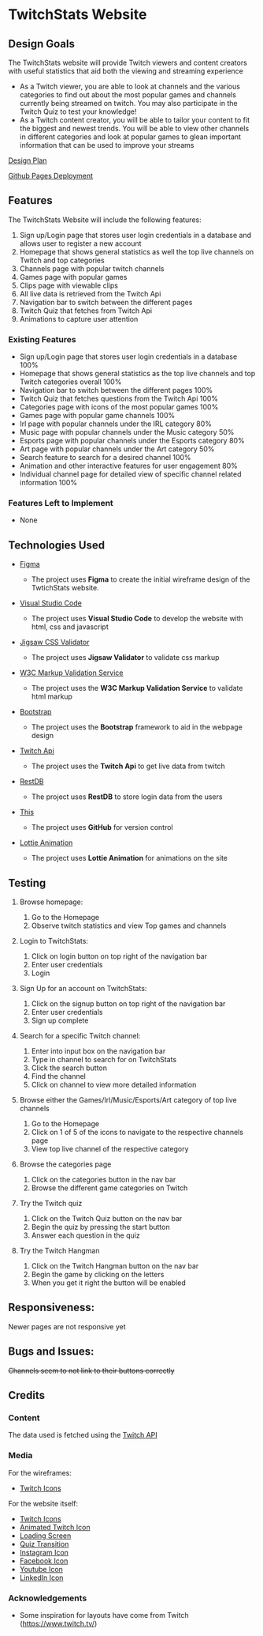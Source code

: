 # TwitchStats Website


 
## Design Goals

The TwitchStats website will provide Twitch viewers and content creators with useful statistics that aid both the viewing and streaming experience 
* As a Twitch viewer, you are able to look at channels and the various categories to find out about the most popular games and channels currently being streamed on twitch. You may also participate in the Twitch Quiz to test your knowledge!
* As a Twitch content creator, you will be able to tailor your content to fit the biggest and newest trends. You will be able to view other channels in different categories and look at popular games to glean important information that can be used to improve your streams

[Design Plan](https://www.figma.com/file/TxbTPwvWMeF9MKjcFsVRGl/Untitled?type=design&node-id=0%3A1&mode=design&t=k9VIUFmLJfjReiob-1)

[Github Pages Deployment](https://fakeqwek.github.io/FEDAssignment2/)

## Features

The TwitchStats Website will include the following features:
1. Sign up/Login page that stores user login credentials in a database and allows user to register a new account
2. Homepage that shows general statistics as well the top live channels on Twitch and top categories 
3. Channels page with popular twitch channels
4. Games page with popular games
5. Clips page with viewable clips
6. All live data is retrieved from the Twitch Api
7. Navigation bar to switch between the different pages
8. Twitch Quiz that fetches from Twitch Api
9. Animations to capture user attention
 
### Existing Features
- Sign up/Login page that stores user login credentials in a database 100%
- Homepage that shows general statistics as the top live channels and top Twitch categories overall 100%
- Navigation bar to switch between the different pages 100%
- Twitch Quiz that fetches questions from the Twitch Api 100%
- Categories page with icons of the most popular games 100%
- Games page with popular game channels 100%
- Irl page with popular channels under the IRL category 80%
- Music page with popular channels under the Music category 50%
- Esports page with popular channels under the Esports category 80%
- Art page with popular channels under the Art category 50%
- Search feature to search for a desired channel 100%
- Animation and other interactive features for user engagement 80%
- Individual channel page for detailed view of specific channel related information 100%

### Features Left to Implement
- None

  

## Technologies Used

- [Figma](https://www.figma.com/)
    - The project uses **Figma** to create the initial wireframe design of the TwtichStats website.

- [Visual Studio Code](https://code.visualstudio.com/)
    - The project uses **Visual Studio Code** to develop the website with html, css and javascript

- [Jigsaw CSS Validator](https://jigsaw.w3.org/css-validator/)
    - The project uses **Jigsaw Validator** to validate css markup
 
- [W3C Markup Validation Service](https://validator.w3.org/)
    - The project uses the **W3C Markup Validation Service** to validate html markup

- [Bootstrap](https://getbootstrap.com/)
    - The project uses the **Bootstrap** framework to aid in the webpage design
 
- [Twitch Api](https://dev.twitch.tv/docs/api/)
    - The project uses the **Twitch Api** to get live data from twitch
 
- [RestDB](https://restdb.io/)
    - The project uses **RestDB** to store login data from the users
 
- [This](https://github.com/)
    - The project uses **GitHub** for version control

- [Lottie Animation](https://lottiefiles.com/)
    - The project uses **Lottie Animation** for animations on the site
 
 

## Testing
1. Browse homepage:
    1. Go to the Homepage
    2. Observe twitch statistics and view Top games and channels

2. Login to TwitchStats:
    1. Click on login button on top right of the navigation bar
    2. Enter user credentials
    3. Login

3. Sign Up for an account on TwitchStats:
    1. Click on the signup button on top right of the navigation bar
    2. Enter user credentials
    3. Sign up complete

4. Search for a specific Twitch channel:
    1. Enter into input box on the navigation bar
    2. Type in channel to search for on TwitchStats
    3. Click the search button
    4. Find the channel
    5. Click on channel to view more detailed information

5. Browse either the Games/Irl/Music/Esports/Art category of top live channels
    1. Go to the Homepage
    2. Click on 1 of 5 of the icons to navigate to the respective channels page
    3. View top live channel of the respective category

6. Browse the categories page
    1. Click on the categories button in the nav bar
    2. Browse the different game categories on Twitch

7. Try the Twitch quiz
    1. Click on the Twitch Quiz button on the nav bar
    2. Begin the quiz by pressing the start button
    3. Answer each question in the quiz

8. Try the Twitch Hangman
    1. Click on the Twitch Hangman button on the nav bar
    2. Begin the game by clicking on the letters
    3. When you get it right the button will be enabled
       

## Responsiveness:

Newer pages are not responsive yet

## Bugs and Issues: 

~~Channels seem to not link to their buttons correctly~~

## Credits

### Content

The data used is fetched using the [Twitch API](https://dev.twitch.tv/docs/api/)

### Media
For the wireframes:
  * [Twitch Icons](https://www.twitch.tv/)
    
  
For the website itself: 
  * [Twitch Icons](https://www.twitch.tv/)
  * [Animated Twitch Icon](https://lottiefiles.com/animations/twitch-icon-zOeSeJObW4)
  * [Loading Screen](https://lottiefiles.com/animations/loading-purple-G2DwkIDrUS)
  * [Quiz Transition](https://app.lottiefiles.com/animation/4b88f07d-254d-428f-ac79-e650b8bd6dc1?panel=embed)
  * [Instagram Icon](https://www.iconfinder.com/icons/1298747/instagram_brand_logo_social_media_icon)
  * [Facebook Icon](https://www.iconfinder.com/icons/317727/facebook_social_media_social_icon)
  * [Youtube Icon](https://www.iconfinder.com/search?q=youtube&price=free&category=social-media&ref=buffer.com)
  * [LinkedIn Icon](https://www.iconfinder.com/search/icons?price=free&category=social-media&q=social+media&ref=buffer.com)




### Acknowledgements

- Some inspiration for layouts have come from Twitch (https://www.twitch.tv/)
